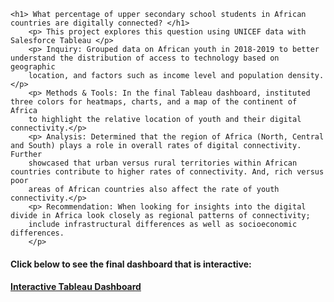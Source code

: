 <!DOCTYPE html>

    <h1> What percentage of upper secondary school students in African countries are digitally connected? </h1>
        <p> This project explores this question using UNICEF data with Salesforce Tableau </p>
        <p> Inquiry: Grouped data on African youth in 2018-2019 to better understand the distribution of access to technology based on geographic  
        location, and factors such as income level and population density.</p> 
        <p> Methods & Tools: In the final Tableau dashboard, instituted three colors for heatmaps, charts, and a map of the continent of Africa
        to highlight the relative location of youth and their digital connectivity.</p>
        <p> Analysis: Determined that the region of Africa (North, Central and South) plays a role in overall rates of digital connectivity. Further 
        showcased that urban versus rural territories within African countries contribute to higher rates of connectivity. And, rich versus poor 
        areas of African countries also affect the rate of youth connectivity.</p>
        <p> Recommendation: When looking for insights into the digital divide in Africa look closely as regional patterns of connectivity; 
        include infrastructural differences as well as socioeconomic differences. 
        </p>
<h4> Click below to see the final dashboard that is interactive: <h4> 
<a href = "https://public.tableau.com/views/AfricanUpperSecondarySchoolDigitalConnectivitybySubregionAndWealthDistribution/AfricanUpperSecondaryDigitalConnectivityByRegionandWealthDistribution?:language=en-US&:display_count=n&:origin=viz_share_link"> Interactive Tableau Dashboard </a>     
</body>
       
</html> 
